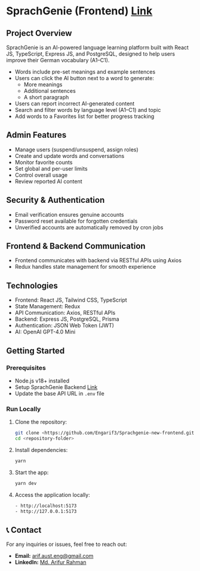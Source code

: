 # SprachGenie (Frontend) [Link](https://sprach-genie.netlify.app)

## Project Overview

SprachGenie is an AI-powered language learning platform built with React JS, TypeScript, Express JS, and PostgreSQL, designed to help users improve their German vocabulary (A1–C1).

- Words include pre-set meanings and example sentences
- Users can click the AI button next to a word to generate:
  - More meanings
  - Additional sentences
  - A short paragraph
- Users can report incorrect AI-generated content
- Search and filter words by language level (A1–C1) and topic
- Add words to a Favorites list for better progress tracking

## Admin Features

- Manage users (suspend/unsuspend, assign roles)
- Create and update words and conversations
- Monitor favorite counts
- Set global and per-user limits
- Control overall usage
- Review reported AI content

## Security & Authentication

- Email verification ensures genuine accounts
- Password reset available for forgotten credentials
- Unverified accounts are automatically removed by cron jobs

## Frontend & Backend Communication

- Frontend communicates with backend via RESTful APIs using Axios
- Redux handles state management for smooth experience

## Technologies

- Frontend: React JS, Tailwind CSS, TypeScript
- State Management: Redux
- API Communication: Axios, RESTful APIs
- Backend: Express JS, PostgreSQL, Prisma
- Authentication: JSON Web Token (JWT)
- AI: OpenAI GPT-4.0 Mini

## Getting Started

### Prerequisites

- Node.js v18+ installed
- Setup SprachGenie Backend [Link](https://sprach-genie.netlify.app/backend)
- Update the base API URL in `.env` file

### Run Locally

1. Clone the repository:

   ```bash
   git clone <https://github.com/Engarif3/Sprachgenie-new-frontend.git>
   cd <repository-folder>
   ```

2. Install dependencies:

   ```bash
   yarn
   ```

3. Start the app:

   ```bash
   yarn dev
   ```

4. Access the application locally:
   ```bash
   - http://localhost:5173
   - http://127.0.0.1:5173
   ```

## 📞 Contact

For any inquiries or issues, feel free to reach out:

- **Email:** [arif.aust.eng@gmail.com](mailto:arif.aust.eng@gmail.com)
- **LinkedIn:** [Md. Arifur Rahman](https://www.linkedin.com/in/engarif3/)
